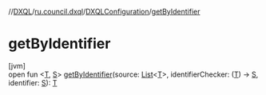 //[DXQL](../../../index.md)/[ru.council.dxql](../index.md)/[DXQLConfiguration](index.md)/[getByIdentifier](get-by-identifier.md)

# getByIdentifier

[jvm]\
open fun &lt;[T](get-by-identifier.md), [S](get-by-identifier.md)&gt; [getByIdentifier](get-by-identifier.md)(source: [List](https://docs.oracle.com/javase/8/docs/api/java/util/List.html)&lt;[T](get-by-identifier.md)&gt;, identifierChecker: ([T](get-by-identifier.md)) -&gt; [S](get-by-identifier.md), identifier: [S](get-by-identifier.md)): [T](get-by-identifier.md)

